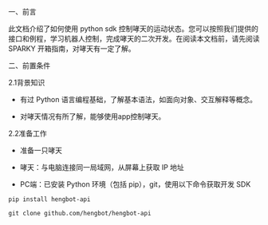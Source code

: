 一、前言

此文档介绍了如何使用 python sdk 控制哮天的运动状态。您可以按照我们提供的接口和例程，学习机器人控制，完成哮天的二次开发。在阅读本文档前，请先阅读 SPARKY 开箱指南，对哮天有一定了解。


二、前置条件

2.1背景知识

- 有过 Python 语言编程基础，了解基本语法，如面向对象、交互解释等概念。

- 对哮天情况有所了解，能够使用app控制哮天。

2.2准备工作

- 准备一只哮天

- 哮天：与电脑连接同一局域网，从屏幕上获取 IP 地址

- PC端：已安装 Python 环境（包括 pip），git，使用以下命令获取开发 SDK

```
pip install hengbot-api

git clone github.com/hengbot/hengbot-api
```
